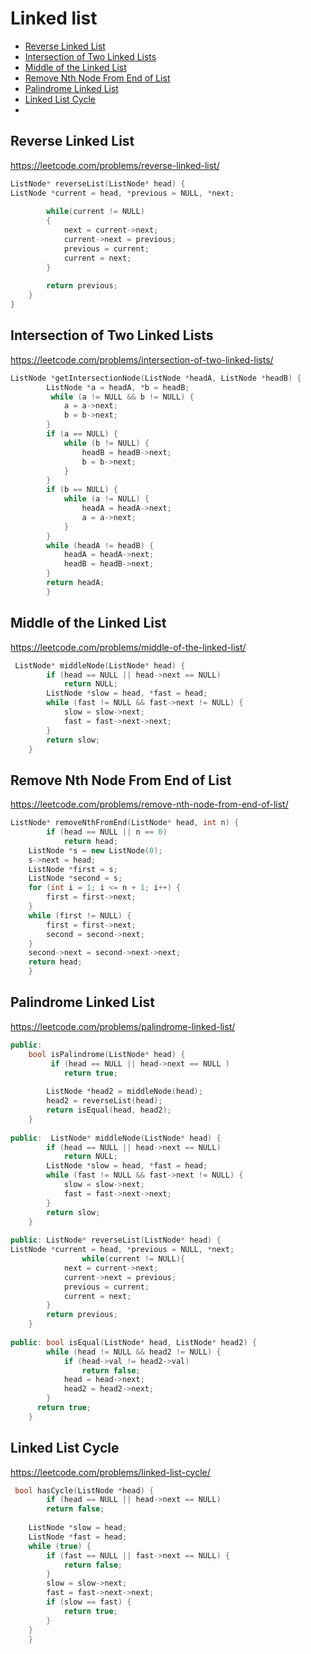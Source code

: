 # Linked list

+ [Reverse Linked List](#reverse-linked-list)
+ [Intersection of Two Linked Lists](#intersection-of-two-linked-lists)
+ [Middle of the Linked List](#middle-of-the-linked-list)
+ [Remove Nth Node From End of List](#remove-nth-node-from-end-of-list)
+ [Palindrome Linked List](#palindrome-linked-list)
+ [Linked List Cycle](#linked-list-cycle)
+ [](#)

## Reverse Linked List

https://leetcode.com/problems/reverse-linked-list/

```cpp
ListNode* reverseList(ListNode* head) {
ListNode *current = head, *previous = NULL, *next;
    
		while(current != NULL)
		{
			next = current->next;
			current->next = previous;
			previous = current;
			current = next;
		}
		
		return previous;
	}
}
```

## Intersection of Two Linked Lists

https://leetcode.com/problems/intersection-of-two-linked-lists/

```cpp
ListNode *getIntersectionNode(ListNode *headA, ListNode *headB) {
        ListNode *a = headA, *b = headB;
         while (a != NULL && b != NULL) {
            a = a->next;
            b = b->next;
        }
        if (a == NULL) {
            while (b != NULL) {
                headB = headB->next;
                b = b->next;
            }
        }
        if (b == NULL) {
            while (a != NULL) {
                headA = headA->next;
                a = a->next;
            }
        }
        while (headA != headB) {
            headA = headA->next;
            headB = headB->next;
        }
        return headA;
        }
```

## Middle of the Linked List

https://leetcode.com/problems/middle-of-the-linked-list/

```cpp
 ListNode* middleNode(ListNode* head) {
        if (head == NULL || head->next == NULL)
            return NULL;
        ListNode *slow = head, *fast = head;
        while (fast != NULL && fast->next != NULL) {
            slow = slow->next;
            fast = fast->next->next;
        }
        return slow;  
    }
```

## Remove Nth Node From End of List

https://leetcode.com/problems/remove-nth-node-from-end-of-list/

```cpp
ListNode* removeNthFromEnd(ListNode* head, int n) {
        if (head == NULL || n == 0)
            return head;
    ListNode *s = new ListNode(0);
    s->next = head;
    ListNode *first = s;
    ListNode *second = s;
    for (int i = 1; i <= n + 1; i++) {
        first = first->next;
    }
    while (first != NULL) {
        first = first->next;
        second = second->next;
    }
    second->next = second->next->next;
    return head;
    }
```

## Palindrome Linked List

https://leetcode.com/problems/palindrome-linked-list/

```cpp
public:
    bool isPalindrome(ListNode* head) {
         if (head == NULL || head->next == NULL )
            return true;
        
        ListNode *head2 = middleNode(head);
        head2 = reverseList(head);
        return isEqual(head, head2);
    }
    
public:  ListNode* middleNode(ListNode* head) {
        if (head == NULL || head->next == NULL)
            return NULL;
        ListNode *slow = head, *fast = head;
        while (fast != NULL && fast->next != NULL) {
            slow = slow->next;
            fast = fast->next->next;
        }
        return slow;  
    }
    
public: ListNode* reverseList(ListNode* head) {
ListNode *current = head, *previous = NULL, *next;
                while(current != NULL){
			next = current->next;
			current->next = previous;
			previous = current;
			current = next;
		}
		return previous;
	}
    
public: bool isEqual(ListNode* head, ListNode* head2) {
        while (head != NULL && head2 != NULL) {
            if (head->val != head2->val)
                return false;
            head = head->next;
            head2 = head2->next; 
        }
      return true;
    }
```

## Linked List Cycle

https://leetcode.com/problems/linked-list-cycle/

```cpp
 bool hasCycle(ListNode *head) {
        if (head == NULL || head->next == NULL) 
        return false;
    
    ListNode *slow = head;
    ListNode *fast = head;
    while (true) {
        if (fast == NULL || fast->next == NULL) {
            return false;
        }
        slow = slow->next;
        fast = fast->next->next;
        if (slow == fast) {
            return true;
        }
    }
    }
```
